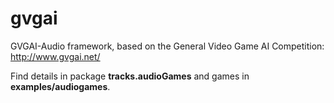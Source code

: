 gvgai
=====

GVGAI-Audio framework, based on the General Video Game AI Competition: http://www.gvgai.net/

Find details in package **tracks.audioGames** and games in **examples/audiogames**.
